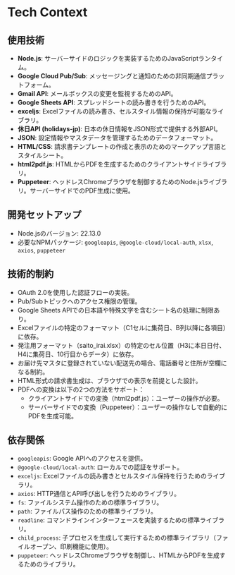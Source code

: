 # Tech Context

## 使用技術
- **Node.js**: サーバーサイドのロジックを実装するためのJavaScriptランタイム。
- **Google Cloud Pub/Sub**: メッセージングと通知のための非同期通信プラットフォーム。
- **Gmail API**: メールボックスの変更を監視するためのAPI。
- **Google Sheets API**: スプレッドシートの読み書きを行うためのAPI。
- **exceljs**: Excelファイルの読み書き、セルスタイル情報の保持が可能なライブラリ。
- **休日API (holidays-jp)**: 日本の休日情報をJSON形式で提供する外部API。
- **JSON**: 設定情報やマスタデータを管理するためのデータフォーマット。
- **HTML/CSS**: 請求書テンプレートの作成と表示のためのマークアップ言語とスタイルシート。
- **html2pdf.js**: HTMLからPDFを生成するためのクライアントサイドライブラリ。
- **Puppeteer**: ヘッドレスChromeブラウザを制御するためのNode.jsライブラリ。サーバーサイドでのPDF生成に使用。

## 開発セットアップ
- Node.jsのバージョン: 22.13.0
- 必要なNPMパッケージ: `googleapis`, `@google-cloud/local-auth`, `xlsx`, `axios`, `puppeteer`

## 技術的制約
- OAuth 2.0を使用した認証フローの実装。
- Pub/Subトピックへのアクセス権限の管理。
- Google Sheets APIでの日本語や特殊文字を含むシート名の処理に制限あり。
- Excelファイルの特定のフォーマット（C1セルに集荷日、B列以降に各項目）に依存。
- 発注用フォーマット（saito_irai.xlsx）の特定のセル位置（H3に本日日付、H4に集荷日、10行目からデータ）に依存。
- お届け先マスタに登録されていない配送先の場合、電話番号と住所が空欄になる制約。
- HTML形式の請求書生成は、ブラウザでの表示を前提とした設計。
- PDFへの変換は以下の2つの方法をサポート：
  - クライアントサイドでの変換（html2pdf.js）：ユーザーの操作が必要。
  - サーバーサイドでの変換（Puppeteer）：ユーザーの操作なしで自動的にPDFを生成可能。

## 依存関係
- `googleapis`: Google APIへのアクセスを提供。
- `@google-cloud/local-auth`: ローカルでの認証をサポート。
- `exceljs`: Excelファイルの読み書きとセルスタイル保持を行うためのライブラリ。
- `axios`: HTTP通信とAPI呼び出しを行うためのライブラリ。
- `fs`: ファイルシステム操作のための標準ライブラリ。
- `path`: ファイルパス操作のための標準ライブラリ。
- `readline`: コマンドラインインターフェースを実装するための標準ライブラリ。
- `child_process`: 子プロセスを生成して実行するための標準ライブラリ（ファイルオープン、印刷機能に使用）。
- `puppeteer`: ヘッドレスChromeブラウザを制御し、HTMLからPDFを生成するためのライブラリ。
